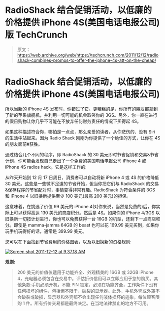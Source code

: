 # RadioShack 结合促销活动，以低廉的价格提供 iPhone 4S(美国电话电报公司)版 TechCrunch

> 原文：<https://web.archive.org/web/https://techcrunch.com/2011/12/12/radioshack-combines-promos-to-offer-the-iphone-4s-att-on-the-cheap/>

# RadioShack 结合促销活动，以低廉的价格提供 iPhone 4S(美国电话电报公司)

所以当新的 iPhone 4S 发布时，你错过了它。更糟糕的是，你所有的朋友都拿到了新的苹果旗舰机，并利用一切可能的机会取笑你的 3GS。另外，你一直在进行的假日购物让你几乎不可能在不放弃任何财务责任的情况下买得起 4S。

如果这种描述符合你，哪怕是一点点，那么亲爱的读者，从你悲伤的、没有 Siri 的生活中站起来。因为 Radio Shack 刚刚为你提供了一个绝佳的方式，让你在 4S 的朋友面前#获胜。

通过结合几个不同的程序，即 RadioShack 的 30 美元即时节省促销和交易&节省计划，你可能会发现自己走出了一个免费的美国电话电报公司 iPhone 4 或 iPhone 4S radios hack。它是这样工作的:

从昨天开始到 12 月 17 日周日，消费者可以自动将新 iPhone 4 或 4S 的价格降低 30 美元。这些是一些微不足道的节省开始，但当你把它们与 RadioShack 的交易&保存程序的节省配对时，事情变得非常有趣。RadioShack 为符合条件的 3GS 和 iPhone 4 以旧换新提供至少 100 美元(最高 200 美元)的担保。

这意味着，在挑选了价值 99 美元的 iPhone 4(对你来说，当然是免费的)后，你实际上可以获得高达 130 美元的商店积分。然后是 4S。如果你的 iPhone 4/3GS 以旧换新一切按计划进行，你也可以免费获得一台 16GB 的机型，还剩下一点商店积分。即使是 mamma-jamma 64GB 的 beast 也可以花 169.99 美元买到，如果你玩手机玩得好的话，通常是 399.99 美元。

您可以在下面找到节省费用的价格图表，以及以旧换新的资格规则:

[![](img/16c5f76a7004287332755364f47537c3.png "Screen shot 2011-12-12 at 9.37.18 AM")](https://web.archive.org/web/20221002131656/https://beta.techcrunch.com/wp-content/uploads/2011/12/screen-shot-2011-12-12-at-9-37-18-am.png)

**规则:**

> 200 美元的价值仅适用于功能齐全、外观精美的 16GB 或 32GB iPhone 4，充电器必须包含在交易中。评估折价信用可以立即应用于您的购买。其他条款:手机必须开机，不能 PIN 锁定，必须在功能齐全，工作条件下没有任何损坏的组件，包括但不限于，破裂的显示器。此外，手机外壳或外罩不会破裂或破损，显示器和外壳都不会出现任何液体损坏的迹象。每位顾客限购 1 件。所有折价交易都是最终决定。在当地法律禁止的地方不可用。